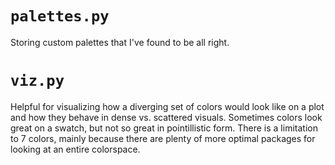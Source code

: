 # `palettes.py`
Storing custom palettes that I've found to be all right. 

# `viz.py`
Helpful for visualizing how a diverging set of colors would look like on a plot and how they behave in dense vs. scattered visuals. Sometimes colors look great on a swatch, but not so great in pointillistic form.  There is a limitation to 7 colors, mainly because there are plenty of more optimal packages for looking at an entire colorspace. 